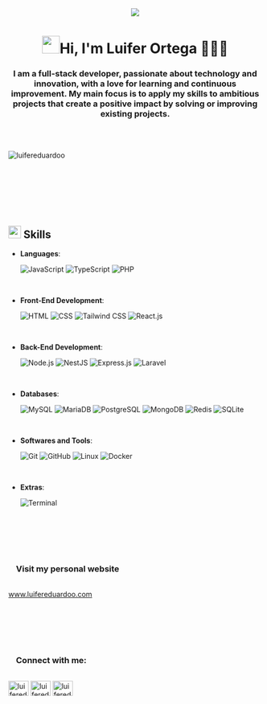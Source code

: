 <div align="center">
    <img src="https://i.ibb.co/5F02gBs/image.png">
</div>


<h1 align="center"></b><img src="https://media.giphy.com/media/hvRJCLFzcasrR4ia7z/giphy.gif" width="35">Hi, I'm Luifer Ortega 👨🏻‍💻</h1>
<h3 align="center">I am a full-stack developer, passionate about technology and innovation, with a love for learning and continuous improvement. My main focus is to apply my skills to ambitious projects that create a positive impact by solving or improving existing projects.</h3>

<br>
<br>

<p><img align="left" src="https://github-readme-stats.vercel.app/api/top-langs?username=luifereduardoo&show_icons=true&theme=dark&locale=en&layout=compact" alt="luifereduardoo" /></p>

<br><br><br><br><br><br><br>

## <img src="https://media2.giphy.com/media/QssGEmpkyEOhBCb7e1/giphy.gif?cid=ecf05e47a0n3gi1bfqntqmob8g9aid1oyj2wr3ds3mg700bl&rid=giphy.gif" width ="25"><b> Skills</b>
<p align="center">

- **Languages**:
    
    ![JavaScript](https://img.shields.io/badge/JavaScript%20-%23F7DF1E.svg?style=for-the-badge&logo=javascript&logoColor=black)
    ![TypeScript](https://img.shields.io/badge/TypeScript%20-%2314354C.svg?style=for-the-badge&logo=typescript&logoColor=white)
    ![PHP](https://img.shields.io/badge/PHP-777BB4.svg?style=for-the-badge&logo=php&logoColor=white)

<br>   
    
- **Front-End Development**:

   ![HTML](https://img.shields.io/badge/HTML-E34F26.svg?style=for-the-badge&logo=html5&logoColor=white)
   ![CSS](https://img.shields.io/badge/CSS-1572B6.svg?style=for-the-badge&logo=css3&logoColor=white)
   ![Tailwind CSS](https://img.shields.io/badge/TailwindCSS-06B6D4.svg?style=for-the-badge&logo=tailwindcss&logoColor=white)
   ![React.js](https://img.shields.io/badge/React-61DAFB.svg?style=for-the-badge&logo=react&logoColor=black)
  

<br>

- **Back-End Development**:
  
   ![Node.js](https://img.shields.io/badge/Node.js-339933.svg?style=for-the-badge&logo=node.js&logoColor=white)
   ![NestJS](https://img.shields.io/badge/NestJS-E0234E.svg?style=for-the-badge&logo=nestjs&logoColor=white)
   ![Express.js](https://img.shields.io/badge/Express-000000.svg?style=for-the-badge&logo=express&logoColor=white)
   ![Laravel](https://img.shields.io/badge/Laravel-FF2D20.svg?style=for-the-badge&logo=laravel&logoColor=white)


<br>

- **Databases**:
  
    ![MySQL](https://img.shields.io/badge/MySQL-4479A1.svg?style=for-the-badge&logo=mysql&logoColor=white)
    ![MariaDB](https://img.shields.io/badge/MariaDB-003545.svg?style=for-the-badge&logo=mariadb&logoColor=white)
    ![PostgreSQL](https://img.shields.io/badge/PostgreSQL-4169E1.svg?style=for-the-badge&logo=postgresql&logoColor=white)
    ![MongoDB](https://img.shields.io/badge/MongoDB-47A248.svg?style=for-the-badge&logo=mongodb&logoColor=white)
    ![Redis](https://img.shields.io/badge/Redis-DC382D.svg?style=for-the-badge&logo=redis&logoColor=white)
    ![SQLite](https://img.shields.io/badge/SQLite-003B57.svg?style=for-the-badge&logo=sqlite&logoColor=white)


<br>

- **Softwares and Tools**:

    ![Git](https://img.shields.io/badge/git-%23F05033.svg?style=for-the-badge&logo=git&logoColor=white)
    ![GitHub](https://img.shields.io/badge/github-%23121011.svg?style=for-the-badge&logo=github&logoColor=white)
    ![Linux](https://img.shields.io/badge/Linux-FCC624?style=for-the-badge&logo=linux&logoColor=black)
    ![Docker](https://img.shields.io/badge/Docker-2496ED.svg?style=for-the-badge&logo=docker&logoColor=white)


<br>

- **Extras**:

    ![Terminal](https://img.shields.io/badge/Terminal-%23054020?style=for-the-badge&logo=gnu-bash&logoColor=white)


</p>

<br>
<br>

<h3  style="padding: 15px; padding-top: 42px">Visit my personal website</h3>
<p>
    <a href="https://luifereduardoo.com" > www.luifereduardoo.com</a>
</p>

<br>
<br>

<h3 align="left" style="padding: 15px; padding-top: 42px">Connect with me:</h3>
<p align="left">
<a href="https://twitter.com/luifereduardoo" target="blank"><img align="center" src="https://raw.githubusercontent.com/rahuldkjain/github-profile-readme-generator/master/src/images/icons/Social/twitter.svg" alt="luifereduardoo" height="30" width="40" /></a>
<a href="https://linkedin.com/in/luifereduardoo" target="blank"><img align="center" src="https://raw.githubusercontent.com/rahuldkjain/github-profile-readme-generator/master/src/images/icons/Social/linked-in-alt.svg" alt="luifereduardoo" height="30" width="40" /></a>
<a href="https://instagram.com/luifereduardoo" target="blank"><img align="center" src="https://raw.githubusercontent.com/rahuldkjain/github-profile-readme-generator/master/src/images/icons/Social/instagram.svg" alt="luifereduardoo" height="30" width="40" /></a>
</p>
